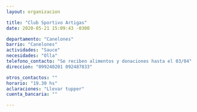 ```yaml
---
layout: organizacion

title: "Club Sportivo Artigas"
date: 2020-05-21 15:09:43 -0300

departamento: "Canelones"
barrio: "Canelones"
actividades: "Sauce"
necesidades: "Olla"
telefono_contacto: "Se reciben alimentos y donaciones hasta el 03/04"
direccion: "099240201 092487833"

otros_contactos: ""
horario: "19.30 hs"
aclaraciones: "Llevar tupper"
cuenta_bancaria: ""

---
```

